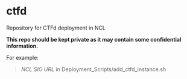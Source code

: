 # ctfd
Repository for CTFd deployment in NCL

**This repo should be kept private as it may contain some confidential information.**

For example:

> *NCL SIO URL* in Deployment_Scripts/add_ctfd_instance.sh